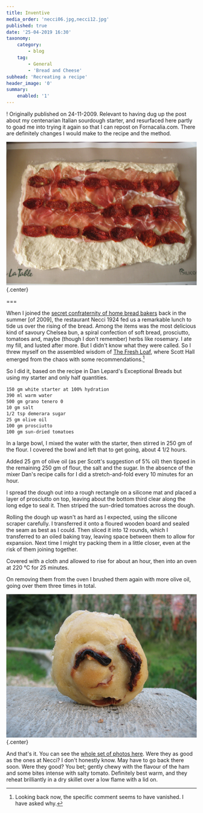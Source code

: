 ```yaml
---
title: Inventive
media_order: 'necci06.jpg,necci12.jpg'
published: true
date: '25-04-2019 16:30'
taxonomy:
    category:
        - blog
    tag:
        - General
        - 'Bread and Cheese'
subhead: 'Recreating a recipe'
header_image: '0'
summary:
    enabled: '1'
---
```


 

! Originally published on 24-11-2009. Relevant to having dug up the post about my centenarian Italian sourdough starter, and resurfaced here partly to goad me into trying it again so that I can repost on Fornacalia.com. There are definitely changes I would make to the recipe and the method.

![dough spread with prosciutto and sun-dried tomatoes](necci06.jpg){.center} 

===

When I joined the [secret confraternity of home bread bakers](/blog/stories-to-savour) back in the summer [of 2009], the restaurant Necci 1924 fed us a remarkable lunch to tide us over the rising of the bread. Among the items was the most delicious kind of savoury Chelsea bun, a spiral confection of soft bread, prosciutto, tomatoes and, maybe (though I don't remember) herbs like rosemary. I ate my fill, and lusted after more. But I didn't know what they were called. So I threw myself on the assembled wisdom of [The Fresh Loaf](http://www.thefreshloaf.com/node/14353/i-want-recipe-something-and-i-don039t-even-know-what-it-called), where Scott Hall emerged from the chaos with some recommendations.[^1]

[^1]: Looking back now, the specific comment seems to have vanished. I have asked why.

So I did it, based on the recipe in Dan Lepard's Exceptional Breads but using my starter and only half quantities.
    
````    
150 gm white starter at 100% hydration
390 ml warm water
500 gm grano tenero 0
10 gm salt
1/2 tsp demerara sugar
25 gm olive oil
100 gm prosciutto
100 gm sun-dried tomatoes
````    
In a large bowl, I mixed the water with the starter, then stirred in 250 gm of the flour. I covered the bowl and left that to get going, about 4 1/2 hours.

Added 25 gm of olive oil (as per Scott's suggestion of 5% oil) then tipped in the remaining 250 gm of flour, the salt and the sugar. In the absence of the mixer Dan's recipe calls for I did a stretch-and-fold every 10 minutes for an hour.

I spread the dough out into a rough rectangle on a silicone mat and placed a layer of prosciutto on top, leaving about the bottom third clear along the long edge to seal it. Then striped the sun-dried tomatoes across the dough.

Rolling the dough up wasn't as hard as I expected, using the silicone scraper carefully. I transferred it onto a floured wooden board and sealed the seam as best as I could. Then sliced it into 12 rounds, which I transferred to an oiled baking tray, leaving space between them to allow for expansion. Next time I might try packing them in a little closer, even at the risk of them joining together.

Covered with a cloth and allowed to rise for about an hour, then into an oven at 220 ℃ for 25 minutes.

On removing them from the oven I brushed them again with more olive oil, going over them three times in total.

![finished savoury bun](necci12.jpg){.center} 

And that's it. You can see the [whole set of photos here](https://www.flickr.com/photos/jcherfas/albums/72157622739037649). Were they as good as the ones at Necci? I don't honestly know. May have to go back there soon. Were they good? You bet; gently chewy with the flavour of the ham and some bites intense with salty tomato. Definitely best warm, and they reheat brilliantly in a dry skillet over a low flame with a lid on.
